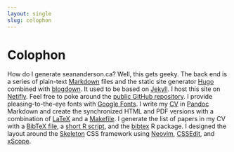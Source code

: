 ```yaml
---
layout: single
slug: colophon
---
```


# Colophon

How do I generate seananderson.ca? Well, this gets geeky. The back end is
a series of plain-text [Markdown] files and the static site generator [Hugo]
combined with [blogdown]. It used to be based on [Jekyll]. I host this site on
[Netifly](https://www.netlify.com/). Feel free to poke around the [public
GitHub repository][github repo]. I provide pleasing-to-the-eye fonts with
[Google Fonts]. I write my [CV](/cv/) in [Pandoc] Markdown and create the
synchronized HTML and PDF versions with a combination of [LaTeX] and
a [Makefile]. I generate the list of papers in my CV with a [BibTeX file],
a [short R script], and the [bibtex][bibtex-package] R package. I designed the
layout around the [Skeleton] CSS framework using [Neovim], [CSSEdit], and
[xScope].

<!--I frequently add [web bookmarks][my pinboard] to [pinboard.in].-->

[Hugo]: https://gohugo.io/
[Jekyll]: https://jekyllrb.com/
[seoul256]: https://github.com/junegunn/seoul256.vim
[blogdown]: https://github.com/rstudio/blogdown
[knitr]: http://yihui.name/knitr/
[BibTeX file]: https://github.com/seananderson/seananderson.ca/blob/master/refs.bib
[short R script]: https://github.com/seananderson/seananderson.ca/blob/master/refs.R
[bibtex-package]: http://cran.r-project.org/web/packages/bibtex/index.html
[CSSEdit]: http://macrabbit.com/
[xScope]: http://iconfactory.com/software/xscope
[iusethis account]: http://osx.iusethis.com/user/sean_
[github]: http://github.com/
[Google Fonts]: https://fonts.google.com/
[Neovim]: https://neovim.io/
[Sublime Text]: http://www.sublimetext.com/
[Markdown]: http://daringfireball.net/projects/markdown/
[Maruku]: http://maruku.rubyforge.org/maruku.html
[Skeleton]: http://www.getskeleton.com/
[pinboard.in]: http://pinboard.in/
[my pinboard]: http://pinboard.in/u:seananderson
[Flickr]: http://flickr.com/
[my flickr]: http://flickr.com/photos/seananderson
[Pandoc]: http://johnmacfarlane.net/pandoc/
[LaTeX]: https://github.com/seananderson/seananderson.ca/blob/master/AndersonCV.tex
[Makefile]: https://github.com/seananderson/seananderson.ca/blob/master/cv/makefile
[github repo]: https://github.com/seananderson/seananderson.ca

[Linode]: http://www.linode.com/?r=b679b2fb740948a30f90e35cd99f8f38b9ced103
[Text Triumvirate]: http://www.drbunsen.org/the-text-triumvirate/
[zsh]: http://www.zsh.org/
[vim]: http://www.vim.org/
[tmux]: http://tmux.sourceforge.net/
[iterm2]: http://www.iterm2.com/
[Solarized]: http://ethanschoonover.com/solarized
